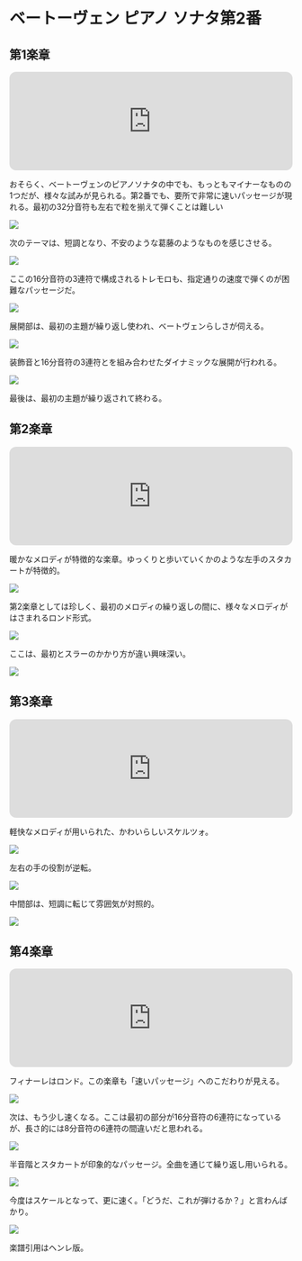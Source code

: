 # ベートーヴェン ピアノ ソナタ第2番

## 第1楽章

<iframe height="175" width="100%" title="Media player" src="https://embed.music.apple.com/us/album/piano-sonata-no-2-in-a-major-op-2-no-2-i-allegro-vivace/1264640017?i=1264640156&amp;itscg=30200&amp;itsct=music_box_player&amp;ls=1&amp;app=music&amp;mttnsubad=1264640156&amp;theme=auto" id="embedPlayer" style="border:0;border-radius:12px;width:100%;height:175px;max-width:660px" sandbox="allow-forms allow-popups allow-same-origin allow-scripts allow-top-navigation-by-user-activation" allow="autoplay *; encrypted-media *; clipboard-write"></iframe>

おそらく、ベートーヴェンのピアノソナタの中でも、もっともマイナーなものの1つだが、様々な試みが見られる。第2番でも、要所で非常に速いパッセージが現れる。最初の32分音符も左右で粒を揃えて弾くことは難しい

<img src="391.jpg">

次のテーマは、短調となり、不安のような葛藤のようなものを感じさせる。

<img src="392.jpg">

ここの16分音符の3連符で構成されるトレモロも、指定通りの速度で弾くのが困難なパッセージだ。

<img src="395.jpg">

展開部は、最初の主題が繰り返し使われ、ベートヴェンらしさが伺える。

<img src="393.jpg">

装飾音と16分音符の3連符とを組み合わせたダイナミックな展開が行われる。

<img src="394.jpg">

最後は、最初の主題が繰り返されて終わる。

## 第2楽章

<iframe height="175" width="100%" title="Media player" src="https://embed.music.apple.com/us/album/piano-sonata-no-2-in-a-major-op-2-no-2-ii-largo-appassionato/1264640017?i=1264640158&amp;itscg=30200&amp;itsct=music_box_player&amp;ls=1&amp;app=music&amp;mttnsubad=1264640158&amp;theme=auto" id="embedPlayer" style="border:0;border-radius:12px;width:100%;height:175px;max-width:660px" sandbox="allow-forms allow-popups allow-same-origin allow-scripts allow-top-navigation-by-user-activation" allow="autoplay *; encrypted-media *; clipboard-write"></iframe>

暖かなメロディが特徴的な楽章。ゆっくりと歩いていくかのような左手のスタカートが特徴的。

<img src="417.jpg">

第2楽章としては珍しく、最初のメロディの繰り返しの間に、様々なメロディがはさまれるロンド形式。

<img src="418.jpg">

ここは、最初とスラーのかかり方が違い興味深い。

<img src="419.jpg">

## 第3楽章

<iframe height="175" width="100%" title="Media player" src="https://embed.music.apple.com/us/album/piano-sonata-no-2-in-a-major-op-2-no-2-iii-scherzo-allegretto/1264640017?i=1264640159&amp;itscg=30200&amp;itsct=music_box_player&amp;ls=1&amp;app=music&amp;mttnsubad=1264640159&amp;theme=auto" id="embedPlayer" style="border:0;border-radius:12px;width:100%;height:175px;max-width:660px" sandbox="allow-forms allow-popups allow-same-origin allow-scripts allow-top-navigation-by-user-activation" allow="autoplay *; encrypted-media *; clipboard-write"></iframe>

軽快なメロディが用いられた、かわいらしいスケルツォ。

<img src="421.jpg">

左右の手の役割が逆転。

<img src="422.jpg">

中間部は、短調に転じて雰囲気が対照的。

<img src="420.jpg">

## 第4楽章

<iframe height="175" width="100%" title="Media player" src="https://embed.music.apple.com/us/album/piano-sonata-no-2-in-a-major-op-2-no-2-iv-rondo-grazioso/1264640017?i=1264640160&amp;itscg=30200&amp;itsct=music_box_player&amp;ls=1&amp;app=music&amp;mttnsubad=1264640160&amp;theme=auto" id="embedPlayer" style="border:0;border-radius:12px;width:100%;height:175px;max-width:660px" sandbox="allow-forms allow-popups allow-same-origin allow-scripts allow-top-navigation-by-user-activation" allow="autoplay *; encrypted-media *; clipboard-write"></iframe>

フィナーレはロンド。この楽章も「速いパッセージ」へのこだわりが見える。

<img src="423.jpg">

次は、もう少し速くなる。ここは最初の部分が16分音符の6連符になっているが、長さ的には8分音符の6連符の間違いだと思われる。

<img src="424.jpg">

半音階とスタカートが印象的なパッセージ。全曲を通じて繰り返し用いられる。

<img src="425.jpg">

今度はスケールとなって、更に速く。「どうだ、これが弾けるか？」と言わんばかり。

<img src="426.jpg">

楽譜引用はヘンレ版。
